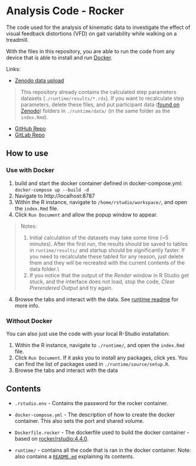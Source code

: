 # Analysis Code - Rocker
The code used for the analysis of kinematic data to investigate the effect of visual feedback distortions (VFD) on gait variability while walking on a treadmill.

With the files in this repository, you are able to run the code from any device that is able to install and run [Docker](https://docs.docker.com/desktop/install/windows-install/#install-interactively).

Links:
- [Zenodo data upload](https://zenodo.org/record/14017075)
> This repository already contains the calculated step parameters datasets (`./runtime/results/*.rds`). If you want to recalculate step parameters, delete these files, and put participant data ([found on Zenodo](https://zenodo.org/record/14017075)) folders in `./runtime/data/` (in the same folder as the `index.Rmd`).
- [GitHub Repo](https://github.com/Avdbergnmf/R-Analysis-VFD-Experiment-2024)
- [GitLab Repo](https://gitlab.tudelft.nl/mln-lab-public/r-analysis-alex-van-den-berg-2024-vfd-experiment)

## How to use

### Use with Docker
1. build and start the docker container defined in docker-compose.yml: `docker-compose up --build -d`
2. Navigate to http://localhost:8787
3. Within the R instance, navigate to `/home/rstudio/workspace/`, and open the `index.Rmd` file.
3. Click `Run Document` and allow the popup window to appear.
> Notes:
> 1. Initial calculation of the datasets may take some time (~5 minutes). After the first run, the results should be saved to tables in `runtime/results/` and startup should be significantly faster. If you need to recalculate these tabled for any reason, just delete them and they will be recreated with the current contents of the data folder.\
> 2. If you notice that the output of the *Render* window in R Studio get stuck, and the interface does not load, stop the code, *Clear Prerendered Output* and try again.
4. Browse the tabs and interact with the data. See [runtime readme](./runtime) for more info.

### Without Docker
You can also just use the code with your local R-Studio installation:
1. Within the R instance, navigate to `./runtime/`, and open the `index.Rmd` file.
2. Click `Run Document`. If it asks you to install any packages, click yes. You can find the list of packages used in `./runtime/source/setup.R`.
3. Browse the tabs and interact with the data

## Contents
- `.rstudio.env` - Contains the password for the rocker container.
- `docker-compose.yml` - The description of how to create the docker container. This also sets the port and shared volume.
- `Dockerfile.rocker` - The dockerfile used to build the docker container - based on [rocker/rstudio:4.4.0](https://rocker-project.org).

- `runtime/` - contains all the code that is ran in the docker container. Note: also contains a [`README.md`](./runtime) explaining its contents.